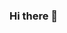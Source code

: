 ### Hi there 👋

<!--
**kelfink/kelfink** is a ✨ _special_ ✨ repository because its `README.md` (this file) appears on your GitHub profile.


- 🔭 I’m currently working on projects for Code For Sacramento
- 🌱 I’m currently learning Vue and GPT-3
-->
